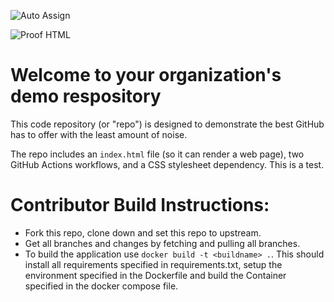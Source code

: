 ![Auto Assign](https://github.com/sylphco/demo-repository/actions/workflows/auto-assign.yml/badge.svg)

![Proof HTML](https://github.com/sylphco/demo-repository/actions/workflows/proof-html.yml/badge.svg)

# Welcome to your organization's demo respository
This code repository (or "repo") is designed to demonstrate the best GitHub has to offer with the least amount of noise.

The repo includes an `index.html` file (so it can render a web page), two GitHub Actions workflows, and a CSS stylesheet dependency.
This is a test.

# Contributor Build Instructions:
- Fork this repo, clone down and set this repo to upstream.
- Get all branches and changes by fetching and pulling all branches.
- To build the application use `docker build -t <buildname> .`. This should install all requirements specified in
    requirements.txt, setup the environment specified in the Dockerfile and build the Container specified in the docker
    compose file.

